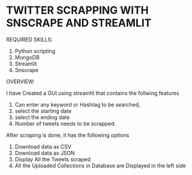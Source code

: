 # TWITTER SCRAPPING WITH SNSCRAPE AND STREAMLIT


REQUIRED SKILLS:
1.	Python scripting
2.	MongoDB
3.	Streamlit
4.	Snscrape

OVERVIEW:

I have Created a GUI using streamlit that contains the follwing  features
1. Can enter any keyword or Hashtag to be searched, 
2. select the starting date 
3. select the ending date  
4. Number of tweets needs to be scrapped.

After scraping is done, it has the following options

1.	Download data as CSV
2.	Download data as JSON
3.	Display All the Tweets scraped
4.	All the Uploaded Collections in Database are Displayed in the left side
